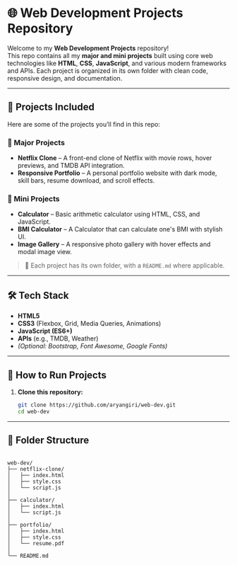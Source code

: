 # 🌐 Web Development Projects Repository

Welcome to my **Web Development Projects** repository!  
This repo contains all my **major and mini projects** built using core web technologies like **HTML**, **CSS**, **JavaScript**, and various modern frameworks and APIs. Each project is organized in its own folder with clean code, responsive design, and documentation.

---

## 📁 Projects Included

Here are some of the projects you’ll find in this repo:

### 🔹 Major Projects

- **Netflix Clone** – A front-end clone of Netflix with movie rows, hover previews, and TMDB API integration.
- **Responsive Portfolio** – A personal portfolio website with dark mode, skill bars, resume download, and scroll effects.

### 🔹 Mini Projects

- **Calculator** – Basic arithmetic calculator using HTML, CSS, and JavaScript.
- **BMI Calculator** – A Calculator that can calculate one's BMI with stylish UI.
- **Image Gallery** – A responsive photo gallery with hover effects and modal image view.


> 📂 Each project has its own folder, with a `README.md` where applicable.

---

## 🛠️ Tech Stack

- **HTML5**
- **CSS3** (Flexbox, Grid, Media Queries, Animations)
- **JavaScript (ES6+)**
- **APIs** (e.g., TMDB, Weather)
- *(Optional: Bootstrap, Font Awesome, Google Fonts)*

---

## 🧪 How to Run Projects

1. **Clone this repository:**
   ```bash
   git clone https://github.com/aryangiri/web-dev.git
   cd web-dev

---

## 📁 Folder Structure

```plaintext

web-dev/
├── netflix-clone/
│   ├── index.html
│   ├── style.css
│   └── script.js
│
├── calculator/
│   ├── index.html
│   └── script.js
│
├── portfolio/
│   ├── index.html
│   ├── style.css
│   └── resume.pdf
│
└── README.md
